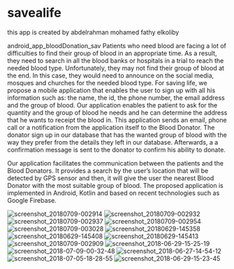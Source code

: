 # savealife
this app is created by abdelrahman mohamed fathy elkoliby 


android_app_bloodDonation_sav
Patients who need blood are facing a lot of difficulties to find their group of blood in an appropriate time. As a result, they need to search in all the blood banks or hospitals in a trial to reach the needed blood type. Unfortunately, they may not find their group of blood at the end. In this case, they would need to announce on the social media, mosques and churches for the needed blood type. For saving life, we propose a mobile application that enables the user to sign up with all his information such as: the name, the id, the phone number, the email address and the group of blood. Our application enables the patient to ask for the quantity and the group of blood he needs and he can determine the address that he wants to receipt the blood in. This application sends an email, phone call or a notification from the application itself to the Blood Donator. The donator sign up in our database that has the wanted group of blood with the way they prefer from the details they left in our database. Afterwards, a a confirmation message is sent to the donator to confirm his ability to donate.

Our application facilitates the communication between the patients and the Blood Donators. It provides a search by the user’s location that will be detected by GPS sensor and then, it will give the user the nearest Blood Donator with the most suitable group of blood. The proposed application is implemented in Android, Kotlin and based on recent technologies such as Google Firebase.


![screenshot_20180709-002914](https://user-images.githubusercontent.com/26186427/42728620-6c2f3d38-8773-11e8-9604-d268448d5ebc.png)
![screenshot_20180709-002932](https://user-images.githubusercontent.com/26186427/42728621-6c5b75d8-8773-11e8-8002-8d673b5c107e.png)
![screenshot_20180709-002937](https://user-images.githubusercontent.com/26186427/42728622-6c87d1be-8773-11e8-9027-4d35852fc8f6.png)
![screenshot_20180709-002954](https://user-images.githubusercontent.com/26186427/42728623-6cb21be0-8773-11e8-8aac-7c3f7d370616.png)
![screenshot_20180709-003028](https://user-images.githubusercontent.com/26186427/42728624-6cdd441e-8773-11e8-810a-0d1b4ddbd5bc.png)
![screenshot_20180629-145358](https://user-images.githubusercontent.com/26186427/42728625-6d108ffe-8773-11e8-99f8-be177ea6720e.png)
![screenshot_20180629-145408](https://user-images.githubusercontent.com/26186427/42728626-6d8170e8-8773-11e8-89db-cc0512275ef7.png)
![screenshot_20180629-145413](https://user-images.githubusercontent.com/26186427/42728627-6dae11ac-8773-11e8-9799-9b38ffc7fbc9.png)
![screenshot_20180709-002909](https://user-images.githubusercontent.com/26186427/42728628-6ddb310a-8773-11e8-9ac0-52fdaf9dd349.png)
![screenshot_2018-06-29-15-25-19](https://user-images.githubusercontent.com/26186427/42728664-6a3b44f8-8774-11e8-954f-e3636e45a093.png)
![screenshot_2018-07-09-00-32-48](https://user-images.githubusercontent.com/26186427/42728665-6a69bd60-8774-11e8-9b2b-059af2d56386.png)
![screenshot_2018-06-27-14-54-12](https://user-images.githubusercontent.com/26186427/42728666-6a9af5ce-8774-11e8-8fbf-d80d3d5a98bd.png)
![screenshot_2018-07-05-18-28-55](https://user-images.githubusercontent.com/26186427/42728668-6ac51110-8774-11e8-8bdb-0f575537e405.png)
![screenshot_2018-06-29-15-23-45](https://user-images.githubusercontent.com/26186427/42728669-6b05ae8c-8774-11e8-8051-8626ee4a646c.png)


